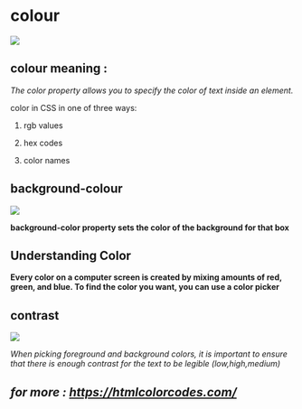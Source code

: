 # **colour**
![](http://discovermagazine.com/~/media/Images/Issues/2017/November/20-things-color.jpg)

## colour meaning :

*The color property allows you
to specify the color of text inside
an element.*

color in CSS in one of three ways:
1. rgb values

1. hex codes

1. color names

## background-colour

![](https://encrypted-tbn0.gstatic.com/images?q=tbn:ANd9GcQ6FFeYtBQruDmixMH8TEsASp2gzDcQ4LO1d9e1ZgTrHVU8uAcuLg)

**background-color property
sets the color of the background
for that box**



## Understanding Color

**Every color on a computer screen is created by mixing amounts of red,
green, and blue. To find the color you want, you can use a color picker**

## contrast

![](https://www.lovelifesolved.com/wp-content/uploads/2017/07/principle-contrast-feature.png)

*When picking foreground and background
colors, it is important to ensure that there is
enough contrast for the text to be legible (low,high,medium)*
  
  
  ## *for more : https://htmlcolorcodes.com/*
  




